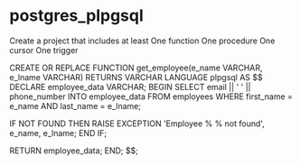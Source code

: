 # postgres_plpgsql

Create a project that includes at least
One function
One procedure
One cursor
One trigger

CREATE OR REPLACE FUNCTION get_employee(e_name VARCHAR, e_lname VARCHAR)
RETURNS VARCHAR
LANGUAGE plpgsql
AS $$
DECLARE
  employee_data VARCHAR;
BEGIN
  SELECT email || ' ' || phone_number
  INTO employee_data
  FROM employees
  WHERE first_name = e_name AND last_name = e_lname;
  
  IF NOT FOUND THEN
    RAISE EXCEPTION 'Employee % % not found', e_name, e_lname;
  END IF;
  
  RETURN employee_data;
END;
$$;
